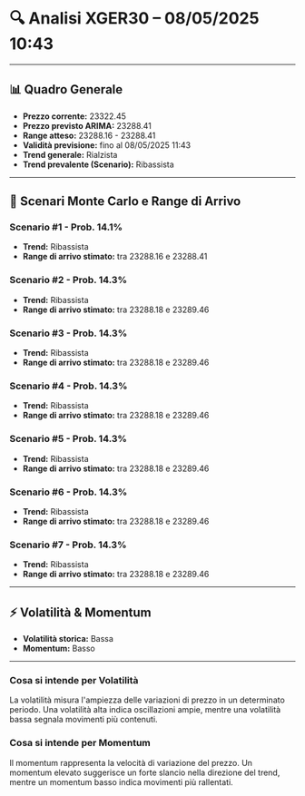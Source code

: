 # 🔍 Analisi XGER30 – 08/05/2025 10:43
---
## 📊 Quadro Generale
- **Prezzo corrente:** 23322.45
- **Prezzo previsto ARIMA:** 23288.41
- **Range atteso:** 23288.16 - 23288.41
- **Validità previsione:** fino al 08/05/2025 11:43
- **Trend generale:** Rialzista
- **Trend prevalente (Scenario):** Ribassista
---
## 🔮 Scenari Monte Carlo e Range di Arrivo
### Scenario #1 - Prob. 14.1%
- **Trend:** Ribassista
- **Range di arrivo stimato:** tra 23288.16 e 23288.41
### Scenario #2 - Prob. 14.3%
- **Trend:** Ribassista
- **Range di arrivo stimato:** tra 23288.18 e 23289.46
### Scenario #3 - Prob. 14.3%
- **Trend:** Ribassista
- **Range di arrivo stimato:** tra 23288.18 e 23289.46
### Scenario #4 - Prob. 14.3%
- **Trend:** Ribassista
- **Range di arrivo stimato:** tra 23288.18 e 23289.46
### Scenario #5 - Prob. 14.3%
- **Trend:** Ribassista
- **Range di arrivo stimato:** tra 23288.18 e 23289.46
### Scenario #6 - Prob. 14.3%
- **Trend:** Ribassista
- **Range di arrivo stimato:** tra 23288.18 e 23289.46
### Scenario #7 - Prob. 14.3%
- **Trend:** Ribassista
- **Range di arrivo stimato:** tra 23288.18 e 23289.46
---
## ⚡ Volatilità & Momentum
- **Volatilità storica:** Bassa
- **Momentum:** Basso
---
### Cosa si intende per Volatilità
La volatilità misura l'ampiezza delle variazioni di prezzo in un determinato periodo. Una volatilità alta indica oscillazioni ampie, mentre una volatilità bassa segnala movimenti più contenuti.
### Cosa si intende per Momentum
Il momentum rappresenta la velocità di variazione del prezzo. Un momentum elevato suggerisce un forte slancio nella direzione del trend, mentre un momentum basso indica movimenti più rallentati.